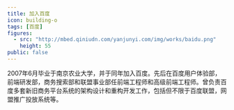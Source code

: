 ```yaml
---
title: 加入百度
icon: building-o
tags: [百度]
figures:
  - src: "http://mbed.qiniudn.com/yanjunyi.com/img/works/baidu.png"
    height: 55
public: false
---
```


2007年6月毕业于南京农业大学，并于同年加入百度。先后在百度用户体验部，前端研发部，商务搜索部和联盟事业部任前端工程师和高级前端工程师。曾负责百度多套新旧商务平台系统的架构设计和重构开发工作，包括但不限于百度联盟，网盟推广投放系统等。
